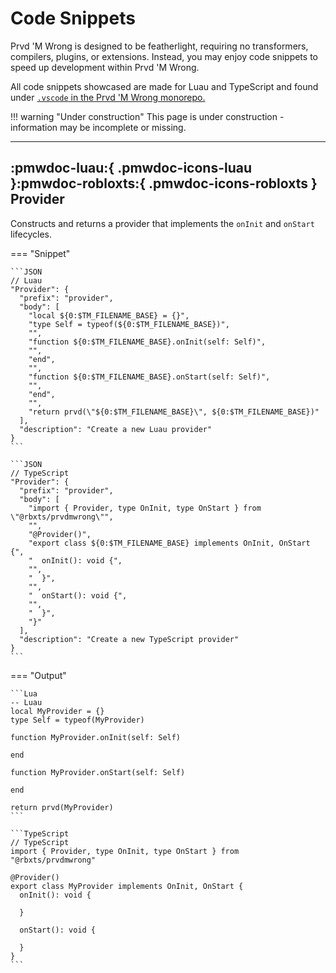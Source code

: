 # Code Snippets

Prvd 'M Wrong is designed to be featherlight, requiring no transformers,
compilers, plugins, or extensions. Instead, you may enjoy code snippets to
speed up development within Prvd 'M Wrong.

All code snippets showcased are made for Luau and TypeScript and found under
[`.vscode` in the Prvd 'M Wrong
monorepo.](https://github.com/team-fireworks/prvdmwrong/tree/main/.vscode)

!!! warning "Under construction"
    This page is under construction - information may be incomplete or missing.

---

## :pmwdoc-luau:{ .pmwdoc-icons-luau }:pmwdoc-robloxts:{ .pmwdoc-icons-robloxts } Provider

Constructs and returns a provider that implements the `onInit` and `onStart`
lifecycles.

=== "Snippet"

    ```JSON
    // Luau
    "Provider": {
      "prefix": "provider",
      "body": [
        "local ${0:$TM_FILENAME_BASE} = {}",
        "type Self = typeof(${0:$TM_FILENAME_BASE})",
        "",
        "function ${0:$TM_FILENAME_BASE}.onInit(self: Self)",
        "",
        "end",
        "",
        "function ${0:$TM_FILENAME_BASE}.onStart(self: Self)",
        "",
        "end",
        "",
        "return prvd(\"${0:$TM_FILENAME_BASE}\", ${0:$TM_FILENAME_BASE})"
      ],
      "description": "Create a new Luau provider"
    }
    ```

    ```JSON
    // TypeScript
    "Provider": {
      "prefix": "provider",
      "body": [
        "import { Provider, type OnInit, type OnStart } from \"@rbxts/prvdmwrong\"",
        "",
        "@Provider()",
        "export class ${0:$TM_FILENAME_BASE} implements OnInit, OnStart {",
        "  onInit(): void {",
        "",
        "  }",
        "",
        "  onStart(): void {",
        "",
        "  }",
        "}"
      ],
      "description": "Create a new TypeScript provider"
    }
    ```

=== "Output"

    ```Lua
    -- Luau
    local MyProvider = {}
    type Self = typeof(MyProvider)

    function MyProvider.onInit(self: Self)

    end

    function MyProvider.onStart(self: Self)

    end

    return prvd(MyProvider)
    ```

    ```TypeScript
    // TypeScript
    import { Provider, type OnInit, type OnStart } from "@rbxts/prvdmwrong"

    @Provider()
    export class MyProvider implements OnInit, OnStart {
      onInit(): void {

      }

      onStart(): void {

      }
    }
    ```
